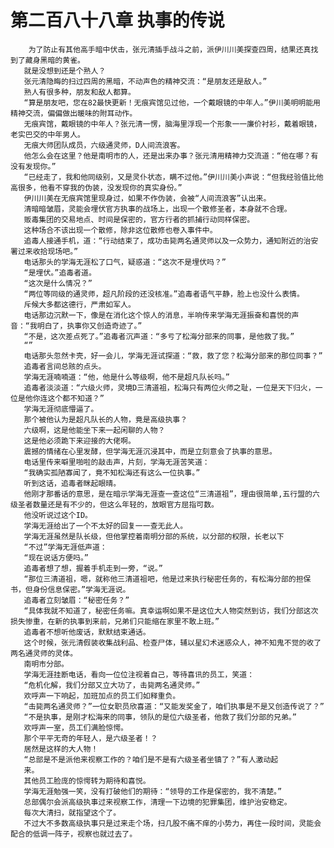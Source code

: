 # 第二百八十八章 执事的传说
        为了防止有其他高手暗中伏击，张元清插手战斗之前，派伊川川美探查四周，结果还真找到了藏身黑暗的黄雀。
       就是没想到还是个熟人？
       张元清隐晦的扫过四周的黑暗，不动声色的精神交流：“是朋友还是敌人。”
       熟人有很多种，朋友和敌人都算。
       “算是朋友吧，您在82最快更新！无痕宾馆见过他，一个戴眼镜的中年人。”伊川美明明能用精神交流，偏偏做出暖味的附耳动作。
       无痕宾馆，戴眼镜的中年人？张元清一愣，脑海里浮现一个形象一一廉价衬衫，戴着眼镜，老实巴交的中年男人。
       无痕大师团队成员，六级通灵师，D人间流浪客。
       他怎么会在这里？他是南明市的人，还是出来办事？张元清用精神力交流道：“他在哪？有没有发现你。”
       “已经走了，我和他同级别，又是灵仆状态，瞒不过他。”伊川川美小声说：“但我经验值比他高很多，他看不穿我的伪装，没发现你的真实身份。”
       伊川川美在无痕宾馆里现身过，如果不作伪装，会被“人间流浪客”认出来。
       清暗暗皱眉，灵能会埋伏官方执事的战场上，出现一个散修圣者，本身就不合理。
       贩毒集团的交易地点、时间是保密的，官方行者的抓捕行动同样保密。
       这种场合不该出现一个散修，除非这位散修也卷入事件中。
       追毒人接通手机，道：“行动结束了，成功击毙两名通灵师以及一众势力，通知附近的治安署过来收拾现场吧。”
       电话那头的学海无涯松了口气，疑惑道：“这次不是埋伏吗？”
       “是埋伏。”追毒者道。
       “这次是什么情况？”
       “两位等同级的通灵师，超凡阶段的还没核准。”追毒者语气平静，脸上也没什么表情。
       斥候大多都这德行，严肃如军人。
       电话那边沉默一下，像是在消化这个惊人的消息，半响传来学海无涯振奋和喜悦的声音：“我明白了，执事你又创造奇迹了。”
       “不是，这次差点死了。”追毒者沉声道：“多亏了松海分部来的同事，是他救了我。”
       “”
       电话那头忽然卡壳，好一会儿，学海无涯试探道：“救，救了您？松海分部来的那位同事？”
       追毒者言间总赅的点头。
       学海无涯喃喃道：“他，他是什么等级啊，他不是超凡队长吗。”
       追毒者淡淡道：“六级火师，灵境D三清道祖，松海只有两位火师之耻，一位是天下归火，一位是他你连这个都不知道？”
       学海无涯彻底懵逼了。
       那个被他认为是超凡队长的人物，竟是高级执事？
       六级啊，这是他能坐下来一起闲聊的人物？
       这是他必须跪下来迎接的大佬啊。
       震撼的情绪在心里发酵，但学海无涯沉浸其中，而是立刻意会了执事的意思。
       电话里传来噼里啪啦的敲击声，片刻，学海无涯苦笑道：
       “我确实孤陋寡闻了，竟不知松海还有这么一位执事。”
       听到这话，追毒者眯起眼晴。
       他刚才那番话的意思，是在暗示学海无涯查一查这位“三清道祖”，理由很简单,五行盟的六级圣者数量还是有不少的，但这么年轻的，放眼官方屈指可数。
       他没听说过这个ID。
       学海无涯给出了一个不太好的回复一一查无此人。
       学海无涯虽然是队长级，但他掌控着南明分部的系统，以分部的权限，长老以下
       “不过”学海无涯低声道：
       “现在说话方便吗。”
       追毒者想了想，握着手机走到一旁，“说。”
       “那位三清道祖，嗯，就称他三清道祖吧，他是过来执行秘密任务的，有松海分部的担保书，但身份信息保密。”学海无涯说。
       追毒者立刻皱眉：“秘密任务？”
       “具体我就不知道了，秘密任务嘛。真幸运啊如果不是这位大人物突然到访，我们分部这次损失惨重，在新的执事到来前，兄弟们只能缩在家里不敢上班。”
       追毒者不想听他废话，默默结束通话。
       这个时候，张元清假装收集战利品、检查尸体，辅以星幻术迷惑众人，神不知鬼不觉的收了两名通灵师的灵体。
       南明市分部。
       学海无涯挂断电话，看向一位位注视着自己，等待喜讯的员工，笑道：
       “危机化解，我们分部又立大功了，击毙两名通灵师。”
       欢呼声一下响起，加班加点的员工们如释重负。
       “击毙两名通灵师？”一位女职员欣喜道：“又能发奖金了，咱们执事是不是又创造传说了？”
       “不是执事，是刚才松海来的同事，领队的是位六级圣者，他救了我们分部的兄弟。”
       欢呼声一室，员工们满脸惊愕。
       那个平平无奇的年轻人，是六级圣者！？
       居然是这样的大人物！
       “总部是不是派他来视察工作的？咱们是不是有六级圣者坐镇了？”有人激动起
       来。
       其他员工脸庞的惊愕转为期待和喜悦。
       学海无涯勉强一笑，没有打破他们的期待：“领导的工作是保密的，我不清楚。”
       总部偶尔会派高级执事过来视察工作，清理一下边境的犯罪集团，维护治安稳定。
       每次大清扫，就指望这个了。
       不过大不多数高级执事只是过来走个场，扫几股不痛不痒的小势力，再住一段时间，灵能会配合的低调一阵子，视察也就过去了。